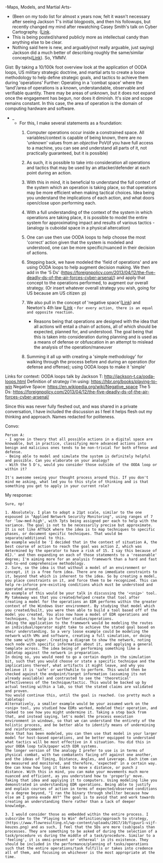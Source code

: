 -Maps, Models, and Martial Arts-

- (Been on my todo list for almost x years now, felt it wasn't necessary after seeing Jackson T's initial blogposts, and then his followups, but recently changed my mind after rewatching Casey Smith's talk on Cyber Cartography. ([Link](https://www.youtube.com/watch?app=desktop&v=Z0ohI8-XkZ0).
- This is being posted/shared publicly more as intellectual candy than anything else to be clear.
- Nothing said here is new, and arguably(not really arguable, just saying) Jackson did a much better of describing roughly the same/similar concepts([Link](https://jackson_t.gitlab.io/operational-mental-models.html)). So, YMMV.


Gist: By taking a 10/100k foot overview look at the application of OODA loops, US military strategic doctrine, and martial arts to create a loose methodology to help define strategic goals, and tactics to achieve them during 'operations'
	Further:
			Operating in a 'combat space' where the 'land'/area of operations is a known, understandable, observable and verifiable quantity.
			There may be areas of unknown, but it does not expand once the engagement has begun, nor does it diminish. It's size and scope remains constant.
			In this case, the area of operation is the domain of computing hardware and software.
- _
	- For this, I make several statements as a foundation:
		1. Computer operations occur inside a constrained space. All variables/context is capable of being known, there are no 'unknown' values from an _objective_ PoV(if you have full access to a machine, you can see and understand all parts of it, not practically guaranteed, but it is possible)
		
		2. As such, it is possible to take into consideration all operations and tactics that may be used by an attacker/defender at each point during an action.
		
		3. With this in mind, it is beneficial to understand the full context of the system which an operation is taking place, so that operations may be more efficient when making tactical choices. Idea being you understand the implications of each action, and what doors open/close upon performing each.

		4. With a full understanding of the context of the system in which operations are taking place, it is possible to model the entire system for approximating impact and results of various tactics - (analogy is cuboidal space in a physical altercation)

		5. One can use then use OODA loops to help choose the most 'correct' action given that the system is modeled and understood, one can be more specific/nuanced in their decision of actions.

		6. Stepping back, we have modeled the 'field of operations' and are using OODA loops to help augment decision making. We then add in the '5 Ds' (https://foreignpolicy.com/2013/04/12/the-five-deadly-ds-of-the-air-forces-cyber-arsenal/) and apply that concept to the operations performed, to augment our overall strategy. (Or insert whatever overall strategy you wish, going for US because am US citizen :p)

		7. We also pull in the concept of 'negative space'([Link](https://en.wikipedia.org/wiki/Negative_space)) and Newton's 4th law ([Link](https://www.physicsclassroom.com/class/newtlaws/Lesson-4/Newton-s-Third-Law) - `For every action, there is an equal and opposite reaction.`
			- Reasons being that operations are designed with the idea that all actions will entail a chain of actions, all of which should be expected, planned for, and understood. The goal being that this is taken into consideration during planning and is used as a means of defense or obfuscation in an attempt to mislead the analysis of the operation/maneuver

		8. Summing it all up with creating a 'simple methodology' for walking through the process before and during an operation (for defense and offense); using OODA loops to make it 'simple'

Links for context:
OODA loops talk by Jackson T: http://jackson-t.ca/ooda-loops.html
Definition of strategy i'm using: https://hbr.org/books/playing-to-win
Negative Space: https://en.wikipedia.org/wiki/Negative_space
The 5 Ds: https://foreignpolicy.com/2013/04/12/the-five-deadly-ds-of-the-air-forces-cyber-arsenal/


Since this was never fully fleshed out, and was shared in a private conversation, I have included the discussion as I feel it helps flesh out my thinking and approach. Names redacted for politeness.


Convo:
```
Person A:
- I agree in theory that all possible actions in a digital space are knowable, but in practice, classifying more advanced actions into benign and malicious ones tends to be non-trivial for both offense and defense.
- Being able to model and simulate the system is definitely helpful and possible. Can you elaborate on your analogy?
- With the 5 D's, would you consider those outside of the OODA loop or within it?

It's awesome seeing your thought process around this. If you don't mind me asking, what led you to this style of thinking and is that something you get to apply in your current role?
```
My response:
```
Sure, np!

1. Absolutely. I plan to adopt a 21pt scale, similar to the one espoused in "Applied Network Security Monitoring", using ranges of 7 for 'low-med-high', with 7pts being assigned per each to help with the variance. The goal is not to be necessarily precise but approximate.
It is not like ATT&CK where the idea is to map techniques to specific phases, or document specific techniques. That would be separate/additional to this.
An example would be 'I decided that in the context of situation A, the best course of action to reach the goal was action Z, which was determined by the operator to have a risk of 15. I say this because of HIJ.' and then expanding on each of those statements to a 'reasonable' degree; I'm aiming more for an analysis framework than a hard and fast end-to-end comprehensive methodology.
2. Sure, so the idea is that without a model of an environment or concept, it is a free form idea. There are no immediate constraints to it, beyond that which is inherent to the idea. So by creating a model, you place constraints on it, and force them to be recognized. This can help re-inforce pre-existing conditions which must be understood and operated around.
An example of this would be your talk in discussing the '<snip>' tool. My takeaway was that you created/helped create that tool after creating a model for the operations an EDR performs within the greater context of the Windows User environment. By studying that model which you created/built, you were then able to build a tool based off of the model you created. You also now have a model of EDR operations and techniques, to help in further studies/operations.
Taking the application to the framework would be modeling the routes an individual/operator might take to achieve the stated goal based on their understanding. So a very loose example could be modeling the network with VMs and software, creating a full simulation, or doing the same with paper. Creating a diagram to show the network, noting each node with specific information about it, and applying a general template across. The idea being of performing something like a tabletop against the network in preparation.
In doing so, you would need to go a certain depth in the simulation bit, such that you would choose or state a specific technique and the implications thereof, what artifacts it might leave, and why you believe it is 'safe' or worthwhile to perform. This would then be checked against the endpoint/target information (assuming its not already available) and contrasted to see the 'theoretical' effectiveness of the technique/tactic. This would be backed up by actual testing within a lab, so that the stated claims are validated and proven.
You would continue this, until the goal is reached. (so pretty much a tabletop)
Alternatively, a smaller example would be your assumed work on the <snip> tool, you studied how EDRs worked, modeled their operation, and looked to see how you might undermine it. Taking a step back from that, and instead saying, let's model the process execution environment in windows, so that we can understand the entirety of the holistic process, and be better able to identify means of undermining and reinforcement. 
Once that has been modeled, you can then use that model in your larger model for host-based operations, and be better equipped to understand what tactics will be most effective in X situation. You did this in your OODA loop talk/paper with EDR systems.
The longer version of the analogy I prefer to use is in terms of physical combat, with two combatants facing off against one another, and the ideas of Timing, Distance, Angles, and Leverage. Each item can be measured and monitored, and therefore, 'expected' in a certain way. One can know how long it takes to move x distance, or punch z distance. With this in mind, you can make your movements much more nuanced and efficient, as you understand how to 'properly' move. 
Taking that idea and applying it to computers. Using modeling like you demonstrated in understanding EDR operations. Being able to justify and explain courses of action in terms of expected/observed conditions to a degree beyond, "I ran the binary through shellter because how else am I gonna evade AV?" The goal is to avoid that and work towards creating an understanding there rather than a lack of deeper knowledge.

3. I would consider those as embedded within the entire process. I subscribe to the "Playing to Win" definition/approach to strategy, (https://www.flowresulting.nl/wp-content/uploads/2017/10/figuur1-vijf-keuzes.png) and as such, I feel that the 5Ds are more (sub)goals than processes. They are something to be asked of during the selection of a task/procedure vs during the middle of a task/procedure. Similar to a 'feeling', it is omni-present or 'ethereal' in its existence. They should be included in the performance/planning of tasks/operations such that the entire operations/task fulfills or takes into credence all of them, and focusing on whichever is the most appropriate at the time.
```

